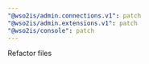 ```yaml
---
"@wso2is/admin.connections.v1": patch
"@wso2is/admin.extensions.v1": patch
"@wso2is/console": patch
---
```


Refactor files

